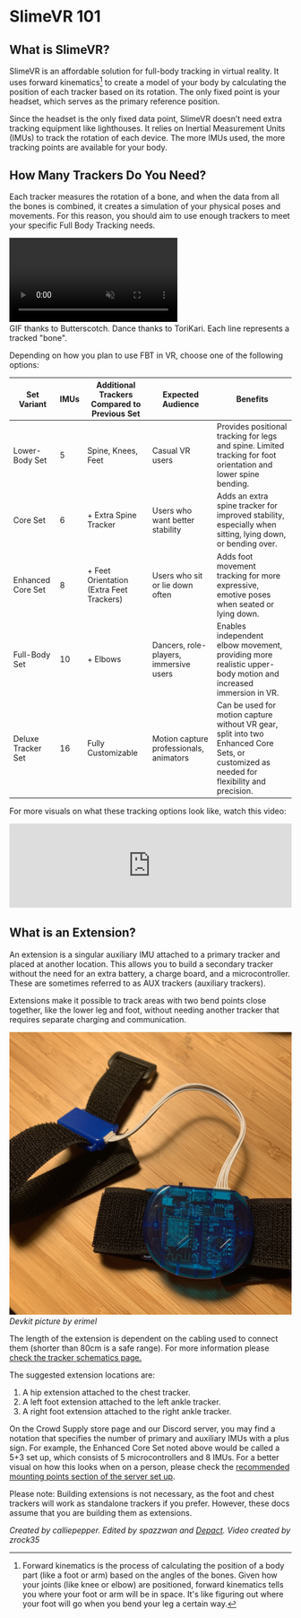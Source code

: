 <link rel="stylesheet" href="slimevr101.css">

# SlimeVR 101

## What is SlimeVR?

SlimeVR is an affordable solution for full-body tracking in virtual reality. It uses forward kinematics[^note] to create a model of your body by calculating the position of each tracker based on its rotation.
The only fixed point is your headset, which serves as the primary reference position.

Since the headset is the only fixed data point, SlimeVR doesn’t need extra tracking equipment like lighthouses. It relies on Inertial Measurement Units (IMUs) to track the rotation of each device. The more IMUs used, the more tracking points are available for your body.

[^note]: Forward kinematics is the process of calculating the position of a body part (like a foot or arm) based on the angles of the bones. Given how your joints (like knee or elbow) are positioned, forward kinematics tells you where your foot or arm will be in space. It's like figuring out where your foot will go when you bend your leg a certain way.

## How Many Trackers Do You Need?

Each tracker measures the rotation of a bone, and when the data from all the bones is combined, it creates a simulation of your physical poses and movements. For this reason, you should aim to use enough trackers to meet your specific Full Body Tracking needs.

<div class="embeddedVideo">
	<video name="Tracking Example" playsinline autoplay muted loop>
	  <source src="./assets/videos/ostriches.webm" type="video/webm">
	  <source src="./assets/videos/ostriches.mov" type="video/quicktime">
	</video><br>
	GIF thanks to Butterscotch. Dance thanks to ToriKari. Each line represents a tracked "bone".
</div>

Depending on how you plan to use FBT in VR, choose one of the following options:

<table>
  <thead>
    <tr>
      <th>Set Variant</th>
      <th>IMUs</th>
      <th>Additional Trackers Compared to Previous Set</th>
      <th>Expected Audience</th>
      <th>Benefits</th>
    </tr>
  </thead>
  <tbody>
    <tr>
      <td>Lower-Body Set</td>
      <td data-label="IMUs">5</td>
      <td data-label="Tracker placement:">Spine, Knees, Feet</td>
      <td data-label="Expected Audience:">Casual VR users</td>
      <td>
        Provides positional tracking for legs and spine. Limited tracking for
        foot orientation and lower spine bending.
      </td>
    </tr>
    <tr>
      <td>Core Set</td>
      <td data-label="IMUs">6</td>
      <td data-label="Additional Trackers:">+ Extra Spine Tracker</td>
      <td data-label="Expected Audience:">Users who want better stability</td>
      <td>
        Adds an extra spine tracker for improved stability, especially when
        sitting, lying down, or bending over.
      </td>
    </tr>
    <tr>
      <td>Enhanced Core Set</td>
      <td data-label="IMUs">8</td>
      <td data-label="Additional Trackers:">+ Feet Orientation (Extra Feet Trackers)</td>
      <td data-label="Expected Audience:">Users who sit or lie down often</td>
      <td>
        Adds foot movement tracking for more expressive, emotive poses when
        seated or lying down.
      </td>
    </tr>
    <tr>
      <td>Full-Body Set</td>
      <td data-label="IMUs">10</td>
      <td data-label="Additional Trackers:">+ Elbows</td>
      <td data-label="Expected Audience:">Dancers, role-players, immersive users</td>
      <td>
        Enables independent elbow movement, providing more realistic upper-body
        motion and increased immersion in VR.
      </td>
    </tr>
    <tr>
      <td>Deluxe Tracker Set</td>
      <td data-label="IMUs">16</td>
      <td data-label="Additional Trackers:">Fully Customizable</td>
      <td data-label="Expected Audience:">Motion capture professionals, animators</td>
      <td>
        Can be used for motion capture without VR gear, split into two Enhanced
        Core Sets, or customized as needed for flexibility and precision.
      </td>
    </tr>
  </tbody>
</table>

For more visuals on what these tracking options look like, watch this video:

<div class="video-container">
<iframe width="100%" height="auto" src="https://www.youtube.com/embed/KN3dxGNAq34" title="YouTube video player" frameborder="0" allow="accelerometer; autoplay muted; clipboard-write; encrypted-media; gyroscope; picture-in-picture" allowfullscreen></iframe>
</div>

## What is an Extension?

An extension is a singular auxiliary IMU attached to a primary tracker and placed at another location. This allows you to build a secondary tracker without the need for an extra battery, a charge board, and a microcontroller. These are sometimes referred to as AUX trackers (auxiliary trackers).

Extensions make it possible to track areas with two bend points close together, like the lower leg and foot, without needing another tracker that requires separate charging and communication.

![Extension Image](assets/img/extension.jpg)<br>
*Devkit picture by erimel*

The length of the extension is dependent on the cabling used to connect them (shorter than 80cm is a safe range). For more information please [check the tracker schematics page.](diy/tracker-schematics.md)

The suggested extension locations are:

1. A hip extension attached to the chest tracker.
1. A left foot extension attached to the left ankle tracker.
1. A right foot extension attached to the right ankle tracker.

On the Crowd Supply store page and our Discord server, you may find a notation that specifies the number of primary and auxiliary IMUs with a plus sign. For example, the Enhanced Core Set noted above would be called a 5+3 set up, which consists of 5 microcontrollers and 8 IMUs. For a better visual on how this looks when on a person, please check the [recommended mounting points section of the server set up](server/putting-on-trackers.md#recommended-mounting-points).

Please note: Building extensions is not necessary, as the foot and chest trackers will work as standalone trackers if you prefer. However, these docs assume that you are building them as extensions.

*Created by calliepepper. Edited by spazzwan and [Depact](https://github.com/Depact). Video created by zrock35*
